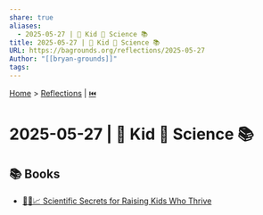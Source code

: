 ```yaml
---
share: true
aliases:
  - 2025-05-27 | 🐐 Kid 🔬 Science 📚
title: 2025-05-27 | 🐐 Kid 🔬 Science 📚
URL: https://bagrounds.org/reflections/2025-05-27
Author: "[[bryan-grounds]]"
tags: 
---
```

[Home](../index.md) > [Reflections](./index.md) | [⏮️](./2025-05-26.md)  
# 2025-05-27 | 🐐 Kid 🔬 Science 📚  
## 📚 Books  
- [🧪👶📈 Scientific Secrets for Raising Kids Who Thrive](../books/scientific-secrets-for-raising-kids-who-thrive.md)